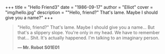 +++
title = "Hello Friend3"
date = "1986-09-17"
author = "Elliot"
cover = "img/hello.jpg"
description = "\"Hello, friend?\" That's lame. Maybe I should give you a name?"
+++

> "Hello, friend?" That's lame.
> Maybe I should give you a name...
> But that's a slippery slope.
> You're only in my head.
> We have to remember that...
> Shit.
> It's actually happened.
> I'm talking to an imaginary person.
>
> **— Mr. Robot S01E01**



